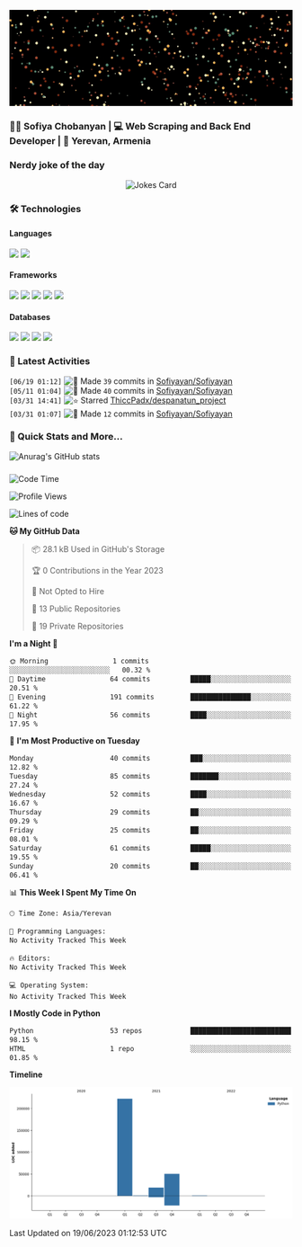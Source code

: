 <p align="center">
  <img src="images/github.gif" alt="Hello, I am Sofiya" />
</p>

<h3> 👩‍💻 Sofiya Chobanyan | 💻 Web Scraping and Back End Developer | 📍 Yerevan, Armenia </h3>


### Nerdy joke of the day

<p align="center">
<img src="https://readme-jokes.vercel.app/api?theme=tokyonight" alt="Jokes Card" />
</p>

### 🛠️ Technologies

#### Languages

<code><img height="30" src="https://img.shields.io/badge/python-3670A0?style=for-the-badge&logo=python&logoColor=ffdd54"></code>
<code><img height="30" src="https://img.shields.io/badge/c++-%2300599C.svg?style=for-the-badge&logo=c%2B%2B&logoColor=white"></code>

#### Frameworks

<code><img height="30" src="https://img.shields.io/badge/django-%23092E20.svg?style=for-the-badge&logo=django&logoColor=white"></code>
<code><img height="30" src="https://img.shields.io/badge/DJANGO-REST-ff1709?style=for-the-badge&logo=django&logoColor=white&color=ff1709&labelColor=gray"></code>
<code><img height="30" src="https://img.shields.io/badge/flask-%23000.svg?style=for-the-badge&logo=flask&logoColor=white"></code>
<code><img height="30" src="https://img.shields.io/badge/-Selenium-brightgreen"></code>
<code><img height="30" src="https://img.shields.io/badge/-Scrapy-green"></code>

#### Databases

<code><img height="30" src="https://img.shields.io/badge/postgres-%23316192.svg?style=for-the-badge&logo=postgresql&logoColor=white"></code>
<code><img height="30" src="https://img.shields.io/badge/sqlite-%2307405e.svg?style=for-the-badge&logo=sqlite&logoColor=white"></code>
<code><img height="30" src="https://img.shields.io/badge/MongoDB-%234ea94b.svg?style=for-the-badge&logo=mongodb&logoColor=white"></code>
<code><img height="30" src="https://img.shields.io/badge/redis-%23DD0031.svg?style=for-the-badge&logo=redis&logoColor=white"></code>


### 💫 Latest Activities

<!--START_SECTION:activity-->
`[06/19 01:12]` <img alt="📝" src="https://github.com/cheesits456/github-activity-readme/raw/master/icons/commit.png" align="top" height="18"> Made `39` commits in [Sofiyayan/Sofiyayan](https://github.com/Sofiyayan/Sofiyayan)  
`[05/11 01:04]` <img alt="📝" src="https://github.com/cheesits456/github-activity-readme/raw/master/icons/commit.png" align="top" height="18"> Made `40` commits in [Sofiyayan/Sofiyayan](https://github.com/Sofiyayan/Sofiyayan)  
`[03/31 14:41]` <img alt="⭐" src="https://github.com/cheesits456/github-activity-readme/raw/master/icons/star.png" align="top" height="18"> Starred [ThiccPadx/despanatun_project](https://github.com/ThiccPadx/despanatun_project)  
`[03/31 01:07]` <img alt="📝" src="https://github.com/cheesits456/github-activity-readme/raw/master/icons/commit.png" align="top" height="18"> Made `12` commits in [Sofiyayan/Sofiyayan](https://github.com/Sofiyayan/Sofiyayan)  

</details>
<!--END_SECTION:activity-->


### 🚀 Quick Stats and More...

![Anurag's GitHub stats](https://github-readme-stats.vercel.app/api?username=Sofiyayan&show_icons=true&theme=tokyonight)


### 
<!--START_SECTION:waka-->
![Code Time](http://img.shields.io/badge/Code%20Time-391%20hrs%2027%20mins-blue)

![Profile Views](http://img.shields.io/badge/Profile%20Views-29-blue)

![Lines of code](https://img.shields.io/badge/From%20Hello%20World%20I%27ve%20Written-291.2%20thousand%20lines%20of%20code-blue)

**🐱 My GitHub Data** 

> 📦 28.1 kB Used in GitHub's Storage 
 > 
> 🏆 0 Contributions in the Year 2023
 > 
> 🚫 Not Opted to Hire
 > 
> 📜 13 Public Repositories 
 > 
> 🔑 19 Private Repositories 
 > 
**I'm a Night 🦉** 

```text
🌞 Morning                1 commits           ░░░░░░░░░░░░░░░░░░░░░░░░░   00.32 % 
🌆 Daytime                64 commits          █████░░░░░░░░░░░░░░░░░░░░   20.51 % 
🌃 Evening                191 commits         ███████████████░░░░░░░░░░   61.22 % 
🌙 Night                  56 commits          ████░░░░░░░░░░░░░░░░░░░░░   17.95 % 
```
📅 **I'm Most Productive on Tuesday** 

```text
Monday                   40 commits          ███░░░░░░░░░░░░░░░░░░░░░░   12.82 % 
Tuesday                  85 commits          ███████░░░░░░░░░░░░░░░░░░   27.24 % 
Wednesday                52 commits          ████░░░░░░░░░░░░░░░░░░░░░   16.67 % 
Thursday                 29 commits          ██░░░░░░░░░░░░░░░░░░░░░░░   09.29 % 
Friday                   25 commits          ██░░░░░░░░░░░░░░░░░░░░░░░   08.01 % 
Saturday                 61 commits          █████░░░░░░░░░░░░░░░░░░░░   19.55 % 
Sunday                   20 commits          ██░░░░░░░░░░░░░░░░░░░░░░░   06.41 % 
```


📊 **This Week I Spent My Time On** 

```text
🕑︎ Time Zone: Asia/Yerevan

💬 Programming Languages: 
No Activity Tracked This Week

🔥 Editors: 
No Activity Tracked This Week

💻 Operating System: 
No Activity Tracked This Week
```

**I Mostly Code in Python** 

```text
Python                   53 repos            █████████████████████████   98.15 % 
HTML                     1 repo              ░░░░░░░░░░░░░░░░░░░░░░░░░   01.85 % 
```



**Timeline**

![Lines of Code chart](https://raw.githubusercontent.com/Sofiyayan/Sofiyayan/master/assets/bar_graph.png)


 Last Updated on 19/06/2023 01:12:53 UTC
<!--END_SECTION:waka-->


<!--
**Sofiyayan/Sofiyayan** is a ✨ _special_ ✨ repository because its `README.md` (this file) appears on your GitHub profile.

Here are some ideas to get you started:

- 🔭 I’m currently working on ...
- 🌱 I’m currently learning ...
- 👯 I’m looking to collaborate on ...
- 🤔 I’m looking for help with ...
- 💬 Ask me about ...
- 📫 How to reach me: ...
- 😄 Pronouns: ...
- ⚡ Fun fact: ...
-->
